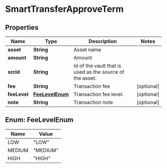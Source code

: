 

# SmartTransferApproveTerm


## Properties

| Name | Type | Description | Notes |
|------------ | ------------- | ------------- | -------------|
|**asset** | **String** | Asset name |  |
|**amount** | **String** | Amount |  |
|**srcId** | **String** | Id of the vault that is used as the source of the asset. |  |
|**fee** | **String** | Transaction fee |  [optional] |
|**feeLevel** | [**FeeLevelEnum**](#FeeLevelEnum) | Transaction fee level. |  [optional] |
|**note** | **String** | Transaction note |  [optional] |



## Enum: FeeLevelEnum

| Name | Value |
|---- | -----|
| LOW | &quot;LOW&quot; |
| MEDIUM | &quot;MEDIUM&quot; |
| HIGH | &quot;HIGH&quot; |



